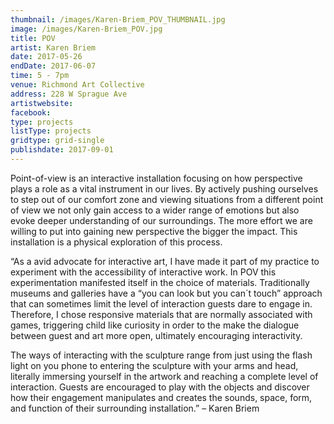 ```yaml
---
thumbnail: /images/Karen-Briem_POV_THUMBNAIL.jpg
image: /images/Karen-Briem_POV.jpg
title: POV
artist: Karen Briem
date: 2017-05-26
endDate: 2017-06-07
time: 5 - 7pm
venue: Richmond Art Collective
address: 228 W Sprague Ave
artistwebsite: 
facebook: 
type: projects
listType: projects
gridtype: grid-single
publishdate: 2017-09-01
---
```

Point-of-view is an interactive installation focusing on how perspective plays a role as a vital instrument in our lives. By actively pushing ourselves to step out of our comfort zone and viewing situations from a different point of view we not only gain access to a wider range of emotions but also evoke deeper understanding of our surroundings. The more effort we are willing to put into gaining new perspective the bigger the impact. This installation is a physical exploration of this process.

“As a avid advocate for interactive art, I have made it part of my practice to experiment with the accessibility of interactive work. In POV this experimentation manifested itself in the choice of materials. Traditionally museums and galleries have a “you can look but you can´t touch” approach that can sometimes limit the level of interaction guests dare to engage in.  Therefore, I chose responsive materials that are normally associated with games, triggering child like curiosity in order to the make the dialogue between guest and art more open, ultimately encouraging interactivity.

The ways of interacting with the sculpture range from just using the flash light on you phone to entering the sculpture with your arms and head, literally immersing yourself in the artwork and reaching a complete level of interaction. Guests are encouraged to play with the objects and discover how their engagement manipulates and creates the sounds, space, form, and function of their surrounding installation.” – Karen Briem
